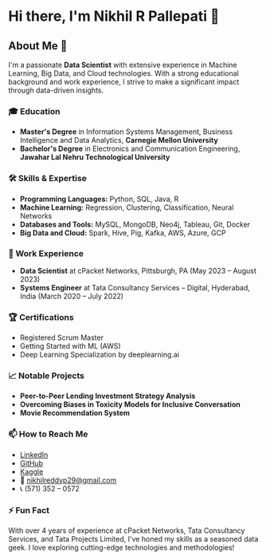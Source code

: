 # Hi there, I'm Nikhil R Pallepati 👋

## About Me 🚀
I'm a passionate **Data Scientist** with extensive experience in Machine Learning, Big Data, and Cloud technologies. With a strong educational background and work experience, I strive to make a significant impact through data-driven insights.

### 🎓 Education
- **Master's Degree** in Information Systems Management, Business Intelligence and Data Analytics, **Carnegie Mellon University**
- **Bachelor's Degree** in Electronics and Communication Engineering, **Jawahar Lal Nehru Technological University**

### 🛠️ Skills & Expertise
- **Programming Languages:** Python, SQL, Java, R
- **Machine Learning:** Regression, Clustering, Classification, Neural Networks
- **Databases and Tools:** MySQL, MongoDB, Neo4j, Tableau, Git, Docker
- **Big Data and Cloud:** Spark, Hive, Pig, Kafka, AWS, Azure, GCP

### 🏢 Work Experience
- **Data Scientist** at cPacket Networks, Pittsburgh, PA (May 2023 – August 2023)
- **Systems Engineer** at Tata Consultancy Services – Digital, Hyderabad, India (March 2020 – July 2022)

### 🏆 Certifications
- Registered Scrum Master
- Getting Started with ML (AWS)
- Deep Learning Specialization by deeplearning.ai

### 📈 Notable Projects
- **Peer-to-Peer Lending Investment Strategy Analysis**
- **Overcoming Biases in Toxicity Models for Inclusive Conversation**
- **Movie Recommendation System**

### 📫 How to Reach Me
- [LinkedIn](https://www.linkedin.com/in/nikhil-reddy-pallepati/)
- [GitHub](https://github.com/Nik-Reddy)
- [Kaggle](https://www.kaggle.com/nikhilreddyp29)
- 📧 nikhilreddyp29@gmail.com
- 📞 (571) 352 – 0572

### ⚡ Fun Fact
With over 4 years of experience at cPacket Networks, Tata Consultancy Services, and Tata Projects Limited, I've honed my skills as a seasoned data geek. I love exploring cutting-edge technologies and methodologies!
